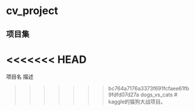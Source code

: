 # cv_project

## 项目集

<<<<<<< HEAD
=======
项目名		描述
>>>>>>> bc764a7176a3373f691fcfaee61fb9fdfd07d27a
dogs_vs_cats    # kaggle的猫狗大战项目。
